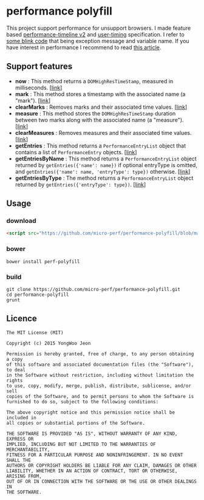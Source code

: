# performance polyfill
This project support performance for unsupport browsers. I made feature based [performance-timeline v2](http://www.w3.org/TR/performance-timeline-2/) and [user-timing](http://www.w3.org/TR/user-timing/) specification. I refer to [some blink code](https://code.google.com/p/chromium/codesearch#chromium/src/third_party/WebKit/Source/core/timing/) that being exception message and variable name. If you have interest in performance I recommend to read [this article](http://www.html5rocks.com/en/tutorials/webperformance/usertiming/).

## Support features
- **now** : This method returns a `DOMHighResTimeStamp`, measured in milliseconds. [[link](http://www.w3.org/TR/hr-time/#dom-performance-now)]
- **mark** : This method stores a timestamp with the associated name (a "mark"). [[link](http://www.w3.org/TR/user-timing/#dom-performance-mark)]
- **clearMarks** : Removes marks and their associated time values. [[link](http://www.w3.org/TR/user-timing/#dom-performance-clearmarks)]
- **measure** : This method stores the `DOMHighResTimeStamp` duration between two marks along with the associated name (a "measure"). [[link](http://www.w3.org/TR/user-timing/#dom-performance-measure)]
- **clearMeasures** : Removes measures and their associated time values. [[link](http://www.w3.org/TR/user-timing/#dom-performance-clearmeasures)]
- **getEntries** : This method returns a `PerformanceEntryList` object that contains a list of `PerformanceEntry` objects. [[link](http://www.w3.org/TR/performance-timeline-2/#dom-performance-getentries)]
- **getEntriesByName** : This method returns a `PerformanceEntryList` object returned by `getEntries({'name': name})` if optional entryType is omitted, and `getEntries({'name': name, 'entryType': type})` otherwise. [[link](http://www.w3.org/TR/performance-timeline-2/#dom-performance-getentriesbyname)]
- **getEntriesByType** : The method returns a `PerformanceEntryList` object returned by `getEntries({'entryType': type})`. [[link](http://www.w3.org/TR/performance-timeline-2/#dom-performance-getentriesbytype)]

## Usage

### download
```html
<script src="https://github.com/micro-perf/performance-polyfill/blob/master/perf.js"></script>
```
### bower
```
bower install perf-polyfill
```
### build
```
git clone https://github.com/micro-perf/performance-polyfill.git
cd performance-polyfill
grunt
```

## Licence

```
The MIT License (MIT)

Copyright (c) 2015 YongWoo Jeon

Permission is hereby granted, free of charge, to any person obtaining a copy
of this software and associated documentation files (the "Software"), to deal
in the Software without restriction, including without limitation the rights
to use, copy, modify, merge, publish, distribute, sublicense, and/or sell
copies of the Software, and to permit persons to whom the Software is
furnished to do so, subject to the following conditions:

The above copyright notice and this permission notice shall be included in
all copies or substantial portions of the Software.

THE SOFTWARE IS PROVIDED "AS IS", WITHOUT WARRANTY OF ANY KIND, EXPRESS OR
IMPLIED, INCLUDING BUT NOT LIMITED TO THE WARRANTIES OF MERCHANTABILITY,
FITNESS FOR A PARTICULAR PURPOSE AND NONINFRINGEMENT. IN NO EVENT SHALL THE
AUTHORS OR COPYRIGHT HOLDERS BE LIABLE FOR ANY CLAIM, DAMAGES OR OTHER
LIABILITY, WHETHER IN AN ACTION OF CONTRACT, TORT OR OTHERWISE, ARISING FROM,
OUT OF OR IN CONNECTION WITH THE SOFTWARE OR THE USE OR OTHER DEALINGS IN
THE SOFTWARE.
```
